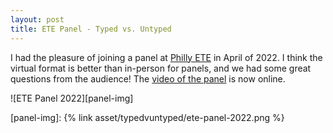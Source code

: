 ```yaml
---
layout: post
title: ETE Panel - Typed vs. Untyped
---
```


I had the pleasure of joining a panel at [Philly ETE][ete-2022] in April of 2022. I think the virtual format is better than in-person for panels, and we had some great questions from the audience! The [video of the panel][video-panel-2022] is now online.

![ETE Panel 2022][panel-img]

<!--break-->

[ete-2022]: https://2022.phillyemergingtech.com/speakers/martin-snyder/
[video-panel-2022]: https://www.youtube.com/watch?v=o5j4ZIt6KcU&list=PL9oQ7yETvN11Ju0MTJ8yJ6dPYzNpW3_fn&index=21

[panel-img]: {% link asset/typedvuntyped/ete-panel-2022.png %}
